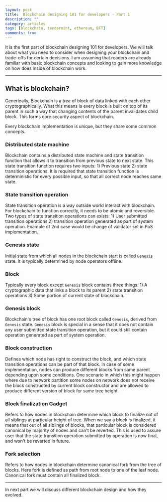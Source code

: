 ```yaml
---
layout: post
title:  Blockchain designing 101 for developers - Part 1
description: ""
category: articles
tags: [blockchain, tendermint, ethereum, BFT]
comments: true
---
```


It is the first part of blockchain designing 101 for developers. We will talk about what you need to 
consider when designing your blockchain and trade-offs for certain decisions. I am assuming that readers are 
already familiar with basic blockchain concepts and looking to gain more knowledge on how does inside of blockchain work.

-------

## What is blockchain?
Generically, Blockchain is a *tree* of block of data linked with each other cryptographically. What this means is every block is built on top of its parent in such a way that changing contents of the parent invalidates child block. This forms core security aspect of blockchain.

Every blockchain implementation is unique, but they share some common concepts.

### Distributed state machine
Blockchain contains a distributed state machine and state transition function that allows it to transition from previous state to next state. This state transition function requires two inputs: 1) Previous state 2) state transition operations. It is required that state transition function is deterministic for every possible input, so that all correct node reaches same state.

### State transition operation
State transition operation is a way outside world interact with blockchain. For blockchain to function correctly, it needs to be atomic and reversible. Two types of state transition operations can exists: 1) User submitted transition operations 2) transition operation generated as part of system operation. Example of 2nd case would be change of validator set in PoS implementation.

### Genesis state
Initial state from which all nodes in the blockchain start is called `Genesis` state. It is typically determined by node operators offline.

### Block
Typically every block except `Genesis` block contains three things: 1) A cryptographic data that links a block to its parent 2) state transition operations 3) Some portion of current state of blockchain.

### Genesis block
Blockchain's tree of block has one root block called `Genesis`, derived from `Genesis` state. `Genesis` block is special in a sense that it does not contain any user submitted state transition operation, but it could still contain operation generated as part of system operation.

### Block construction
Defines which node has right to construct the block, and which state transition operations can be part of that block. In case of some implementation, nodes can produce different blocks from same parent depending upon some conditions. One scenario in which this might happen where due to network partition some nodes on network does not receive the block constructed by current block constructor and are allowed to produce different version of block for same tree height.

### Block finalization Gadget
Refers to how nodes in blockchain determine which block to finalize out of all siblings at particular height of tree. When we say a block is finalized, it means that out of all siblings of blocks, that particular block is considered canonical by majority of nodes and can't be reverted. This is used to assure user that the state transition operation submitted by operation is now final, and won't be reverted in future.

### Fork selection
Refers to how nodes in blockchain determine canonical fork from the tree of blocks. Here fork is defined as path from root node to one of the leaf node. Canonical fork must contain all finalized block.

--------

In next part we will discuss different blockchain design and how they evolved.
